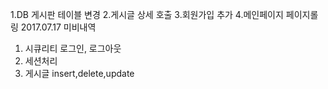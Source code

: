 
1.DB 게시판 테이블 변경 2.게시글 상세 호출 3.회원가입 추가 4.메인페이지 페이지롤링 
2017.07.17
미비내역 
1. 시큐리티 로그인, 로그아웃
2. 세션처리
3. 게시글 insert,delete,update

